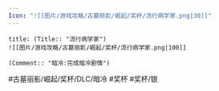 ```yaml
---
Icon: "![[图片/游戏攻略/古墓丽影/崛起/奖杯/流行病学家.png|30]]"
---
```

```ad-common-silver-trophy
title: (Title:: "流行病学家")
![[图片/游戏攻略/古墓丽影/崛起/奖杯/流行病学家.png|100]]

(Comment:: "暗冷:完成暗冷剧情")
```

#古墓丽影/崛起/奖杯/DLC/暗冷 #奖杯 #奖杯/银
